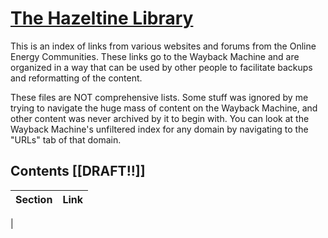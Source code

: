 # [The Hazeltine Library](https://github.com/libhazeltine/libhazeltine)

This is an index of links from various websites and forums from the Online Energy Communities. 
These links go to the Wayback Machine and are organized in a way that can be used by other people to facilitate backups and reformatting of the content.

These files are NOT comprehensive lists. Some stuff was ignored by me trying to navigate the huge mass of content on the Wayback Machine, and other content was never archived by it to begin with. You can look at the Wayback Machine's unfiltered index for any domain by navigating to the "URLs" tab of that domain.

## Contents [[DRAFT!!]]
| Section | Link |
| ------- | ---- |
| 